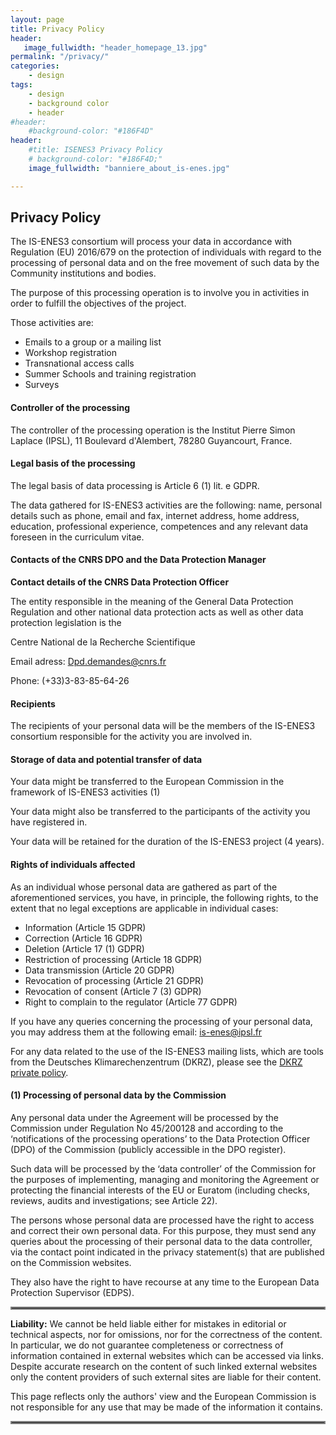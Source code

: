 ```yaml
---
layout: page
title: Privacy Policy
header:
   image_fullwidth: "header_homepage_13.jpg"
permalink: "/privacy/"
categories:
    - design
tags:
    - design
    - background color
    - header
#header:
    #background-color: "#186F4D"
header:
    #title: ISENES3 Privacy Policy
    # background-color: "#186F4D;"
    image_fullwidth: "banniere_about_is-enes.jpg"

---
```


## Privacy Policy

The IS-ENES3 consortium will process your data in accordance with Regulation (EU) 2016/679 on the protection of individuals with regard to the processing of personal data and on the free movement of such data by the Community institutions and bodies.

The purpose of this processing operation is to involve you in activities in order to fulfill the objectives of the project.

Those activities are:

- Emails to a group or a mailing list
- Workshop registration
- Transnational access calls
- Summer Schools and training registration
- Surveys

#### Controller of the processing

The controller of the processing operation is the Institut Pierre Simon Laplace (IPSL), 11 Boulevard d'Alembert, 78280 Guyancourt, France.

#### Legal basis of the processing

The legal basis of data processing is Article 6 (1) lit. e GDPR.

The data gathered for IS-ENES3 activities are the following: name, personal details such as phone, email and fax, internet address, home address, education, professional experience, competences and any relevant data foreseen in the curriculum vitae.

#### Contacts of the CNRS DPO and the Data Protection Manager

**Contact details of the CNRS Data Protection Officer**

The entity responsible in the meaning of the General Data Protection Regulation and other national data protection acts as well as other data protection legislation is the

Centre National de la Recherche Scientifique

Email adress: <Dpd.demandes@cnrs.fr>

Phone: (+33)3-83-85-64-26

#### Recipients

The recipients of your personal data will be the members of the IS-ENES3 consortium responsible for the activity you are involved in.

#### Storage of data and potential transfer of data

Your data might be transferred to the European Commission in the framework of IS-ENES3 activities (1)

Your data might also be transferred to the participants of the activity you have registered in.

Your data will be retained for the duration of the IS-ENES3 project (4 years).

#### Rights of individuals affected

As an individual whose personal data are gathered as part of the aforementioned services, you have, in principle, the following rights, to the extent that no legal exceptions are applicable in individual cases:

- Information (Article 15 GDPR)
- Correction (Article 16 GDPR)
- Deletion (Article 17 (1) GDPR)
- Restriction of processing (Article 18 GDPR)
- Data transmission (Article 20 GDPR)
- Revocation of processing (Article 21 GDPR)
- Revocation of consent (Article 7 (3) GDPR)
- Right to complain to the regulator (Article 77 GDPR)

If you have any queries concerning the processing of your personal data, you may address them at the following email: <is-enes@ipsl.fr>

For any data related to the use of the IS-ENES3 mailing lists, which are tools from the Deutsches Klimarechenzentrum (DKRZ), please see the [DKRZ private policy](https://www.dkrz.de/about-en/contact/en-datenschutzhinweise).

#### (1) Processing of personal data by the Commission

Any personal data under the Agreement will be processed by the Commission under Regulation No 45/200128 and according to the ‘notifications of the processing operations’ to the Data Protection Officer (DPO) of the Commission (publicly accessible in the DPO register).

Such data will be processed by the ‘data controller’ of the Commission for the purposes of implementing, managing and monitoring the Agreement or protecting the financial interests of the EU or Euratom (including checks, reviews, audits and investigations; see Article 22).

The persons whose personal data are processed have the right to access and correct their own personal data. For this purpose, they must send any queries about the processing of their personal data to the data controller, via the contact point indicated in the privacy statement(s) that are published on the Commission websites.

They also have the right to have recourse at any time to the European Data Protection Supervisor (EDPS).

<hr style="border:2px solid gray">

**Liability:** We cannot be held liable either for mistakes in editorial or technical aspects, nor for omissions, nor for the correctness of the content. In particular, we do not guarantee completeness or correctness of information contained in external websites which can be accessed via links. Despite accurate research on the content of such linked external websites only the content providers of such external sites are liable for their content.

This page reflects only the authors' view and the European Commission is not responsible for any use that may be made of the information it contains.

<hr style="border:2px solid gray">

